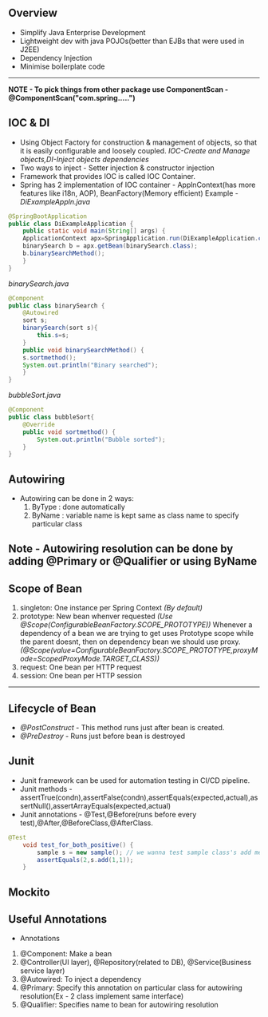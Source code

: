 ## Overview
- Simplify Java Enterprise Development
- Lightweight dev with java POJOs(better than EJBs that were used in J2EE)
- Dependency Injection 
- Minimise boilerplate code
---

**NOTE - To pick things from other package use ComponentScan - @ComponentScan("com.spring.....")**


## IOC & DI
- Using Object Factory for construction & management of objects, so that it is easily configurable and loosely coupled.
*IOC-Create and Manage objects,DI-Inject objects dependencies*
- Two ways to inject - Setter injection & constructor injection
- Framework that provides IOC is called IOC Container.
- Spring has 2 implementation of IOC container - ApplnContext(has more features like i18n, AOP), BeanFactory(Memory efficient)
Example - 
_DiExampleAppln.java_
```java
@SpringBootApplication
public class DiExampleApplication {
	public static void main(String[] args) {
	ApplicationContext apx=SpringApplication.run(DiExampleApplication.class, args);
	binarySearch b = apx.getBean(binarySearch.class);
	b.binarySearchMethod();
	}
}
```

_binarySearch.java_
```java
@Component
public class binarySearch {
	@Autowired
	sort s;
	binarySearch(sort s){
		this.s=s;
	}
	public void binarySearchMethod() {
	s.sortmethod();
	System.out.println("Binary searched");
	}	
}
```

_bubbleSort.java_
```java
@Component
public class bubbleSort{
	@Override
	public void sortmethod() {
		System.out.println("Bubble sorted");
	}
}
```
## Autowiring
- Autowiring can be done in 2 ways:
    1. ByType : done automatically
    2. ByName : variable name is kept same as class name to specify particular class

Note - Autowiring resolution can be done by adding @Primary or @Qualifier or using ByName
---

## Scope of Bean
1. singleton: One instance per Spring Context *(By default)*
2. prototype: New bean whenver requested *(Use @Scope(ConfigurableBeanFactory.SCOPE_PROTOTYPE))*
Whenever a dependency of a bean we are trying to get uses Prototype scope while the parent doesnt, then on dependency bean we should use proxy.
*(@Scope(value=ConfigurableBeanFactory.SCOPE_PROTOTYPE,proxyMode=ScopedProxyMode.TARGET_CLASS))*
3. request: One bean per HTTP request
4. session: One bean per HTTP session
---

## Lifecycle of Bean
- *@PostConstruct* - This method runs just after bean is created.
- *@PreDestroy* - Runs just before bean is destroyed

## Junit
- Junit framework can be used for automation testing in CI/CD pipeline.
- Junit methods - assertTrue(condn),assertFalse(condn),assertEquals(expected,actual),assertNull(),assertArrayEquals(expected,actual)
- Junit annotations - @Test,@Before(runs before every test),@After,@BeforeClass,@AfterClass.

```java
@Test
	void test_for_both_positive() {
		sample s = new sample(); // we wanna test sample class's add method
		assertEquals(2,s.add(1,1));
	}
```
## Mockito


## Useful Annotations
- Annotations
1. @Component: Make a bean 
2. @Controller(UI layer), @Repository(related to DB), @Service(Business service layer) 
3. @Autowired: To inject a dependency
4. @Primary: Specify this annotation on particular class for autowiring resolution(Ex - 2 class implement same interface)
5. @Qualifier: Specifies name to bean for autowiring resolution
